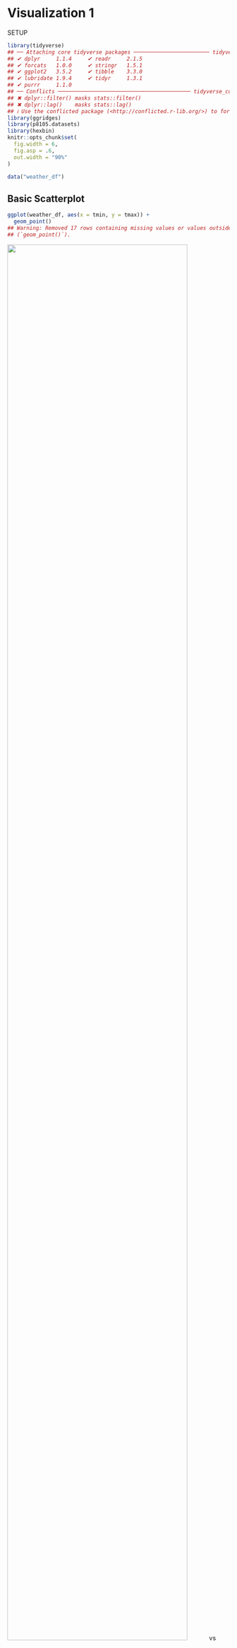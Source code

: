 Visualization 1
================

SETUP

``` r
library(tidyverse)
## ── Attaching core tidyverse packages ──────────────────────── tidyverse 2.0.0 ──
## ✔ dplyr     1.1.4     ✔ readr     2.1.5
## ✔ forcats   1.0.0     ✔ stringr   1.5.1
## ✔ ggplot2   3.5.2     ✔ tibble    3.3.0
## ✔ lubridate 1.9.4     ✔ tidyr     1.3.1
## ✔ purrr     1.1.0     
## ── Conflicts ────────────────────────────────────────── tidyverse_conflicts() ──
## ✖ dplyr::filter() masks stats::filter()
## ✖ dplyr::lag()    masks stats::lag()
## ℹ Use the conflicted package (<http://conflicted.r-lib.org/>) to force all conflicts to become errors
library(ggridges)
library(p8105.datasets)
library(hexbin)
knitr::opts_chunk$set(
  fig.width = 6,
  fig.asp = .6,
  out.width = "90%"
)
```

``` r
data("weather_df")
```

## Basic Scatterplot

``` r
ggplot(weather_df, aes(x = tmin, y = tmax)) +
  geom_point()
## Warning: Removed 17 rows containing missing values or values outside the scale range
## (`geom_point()`).
```

<img src="template_files/figure-gfm/unnamed-chunk-3-1.png" width="90%" />
vs

``` r
weather_df |>
  ggplot(aes(x = tmin, y = tmax)) + 
  geom_point()
## Warning: Removed 17 rows containing missing values or values outside the scale range
## (`geom_point()`).
```

<img src="template_files/figure-gfm/unnamed-chunk-4-1.png" width="90%" />

## Advanced Scatterplot

``` r
weather_df |> 
  ggplot(aes(x = tmin, y = tmax)) + 
  geom_point(aes(color = name))
## Warning: Removed 17 rows containing missing values or values outside the scale range
## (`geom_point()`).
```

<img src="template_files/figure-gfm/unnamed-chunk-5-1.png" width="90%" />

``` r
weather_df |> 
  ggplot(aes(x = tmin, y = tmax)) + 
  geom_point(aes(color = name), alpha = .5) +
  geom_smooth(se = FALSE)
## `geom_smooth()` using method = 'gam' and formula = 'y ~ s(x, bs = "cs")'
## Warning: Removed 17 rows containing non-finite outside the scale range
## (`stat_smooth()`).
## Warning: Removed 17 rows containing missing values or values outside the scale range
## (`geom_point()`).
```

<img src="template_files/figure-gfm/unnamed-chunk-6-1.png" width="90%" />

``` r
weather_df |> 
  ggplot(aes(x = tmin, y = tmax, color = name)) + 
  geom_point(alpha = .5) +
  geom_smooth(se = FALSE) + 
  facet_grid(. ~ name)
## `geom_smooth()` using method = 'loess' and formula = 'y ~ x'
## Warning: Removed 17 rows containing non-finite outside the scale range
## (`stat_smooth()`).
## Warning: Removed 17 rows containing missing values or values outside the scale range
## (`geom_point()`).
```

<img src="template_files/figure-gfm/unnamed-chunk-7-1.png" width="90%" />

``` r
weather_df |> 
  ggplot(aes(x = date, y = tmax, color = name)) + 
  geom_point(aes(size = prcp), alpha = .5) +
  geom_smooth(se = FALSE) + 
  facet_grid(. ~ name)
## `geom_smooth()` using method = 'loess' and formula = 'y ~ x'
## Warning: Removed 17 rows containing non-finite outside the scale range
## (`stat_smooth()`).
## Warning: Removed 19 rows containing missing values or values outside the scale range
## (`geom_point()`).
```

<img src="template_files/figure-gfm/unnamed-chunk-8-1.png" width="90%" />
Learning Assessment

``` r
weather_df |> 
  filter(name == "CentralPark_NY") |> 
  mutate(
    tmax_F = (tmax * (9/5)) + 32,
    tmin_F = (tmin * (9/5)) + 32,
    tmax_C = tmax,
    tmin_C = tmin
  ) |> 
  select(-tmax, -tmin) |> 
  ggplot(aes(x = tmin_F, y = tmax_F)) +
  geom_point(alpha = 0.5) + 
  geom_smooth(method = "lm", se = FALSE)
## `geom_smooth()` using formula = 'y ~ x'
```

<img src="template_files/figure-gfm/unnamed-chunk-9-1.png" width="90%" />

## Odds and Ends

``` r
weather_df |> 
  ggplot(aes(x = date, y = tmax, color = name)) + 
  geom_smooth(se = FALSE) 
## `geom_smooth()` using method = 'loess' and formula = 'y ~ x'
## Warning: Removed 17 rows containing non-finite outside the scale range
## (`stat_smooth()`).
```

<img src="template_files/figure-gfm/unnamed-chunk-10-1.png" width="90%" />

``` r
weather_df |> 
  ggplot(aes(x = tmax, y = tmin)) + 
  geom_hex()
## Warning: Removed 17 rows containing non-finite outside the scale range
## (`stat_binhex()`).
```

<img src="template_files/figure-gfm/unnamed-chunk-11-1.png" width="90%" />
Learning Assessment Why don’t these two produce the same result?

``` r
ggplot(weather_df) + geom_point(aes(x = tmax, y = tmin), color = "blue")
## Warning: Removed 17 rows containing missing values or values outside the scale range
## (`geom_point()`).
```

<img src="template_files/figure-gfm/unnamed-chunk-12-1.png" width="90%" />

``` r
ggplot(weather_df) + geom_point(aes(x = tmax, y = tmin, color = "blue"))
## Warning: Removed 17 rows containing missing values or values outside the scale range
## (`geom_point()`).
```

<img src="template_files/figure-gfm/unnamed-chunk-12-2.png" width="90%" />
The second line is adding a third aesthetic called color that gets
assigned to each dot, rather than coloring points blue.

## Univariate Plots

``` r
weather_df |> 
  ggplot(aes(x = tmax)) + 
  geom_histogram()
## `stat_bin()` using `bins = 30`. Pick better value with `binwidth`.
## Warning: Removed 17 rows containing non-finite outside the scale range
## (`stat_bin()`).
```

<img src="template_files/figure-gfm/unnamed-chunk-13-1.png" width="90%" />

``` r
weather_df |> 
  ggplot(aes(x = tmax, fill = name)) + 
  geom_histogram(position = "dodge", binwidth = 2)
## Warning: Removed 17 rows containing non-finite outside the scale range
## (`stat_bin()`).
```

<img src="template_files/figure-gfm/unnamed-chunk-14-1.png" width="90%" />

``` r
weather_df |> 
  ggplot(aes(x = tmax, fill = name)) + 
  geom_density(alpha = .4, adjust = .5, color = "blue")
## Warning: Removed 17 rows containing non-finite outside the scale range
## (`stat_density()`).
```

<img src="template_files/figure-gfm/unnamed-chunk-15-1.png" width="90%" />

``` r
weather_df |> 
  ggplot(aes(x = name, y = tmax)) + 
  geom_boxplot()
## Warning: Removed 17 rows containing non-finite outside the scale range
## (`stat_boxplot()`).
```

<img src="template_files/figure-gfm/unnamed-chunk-16-1.png" width="90%" />

``` r
weather_df |> 
  ggplot(aes(x = name, y = tmax)) + 
  geom_violin(aes(fill = name), alpha = .5) + 
  stat_summary(fun = "median", color = "blue")
## Warning: Removed 17 rows containing non-finite outside the scale range
## (`stat_ydensity()`).
## Warning: Removed 17 rows containing non-finite outside the scale range
## (`stat_summary()`).
## Warning: Removed 3 rows containing missing values or values outside the scale range
## (`geom_segment()`).
```

<img src="template_files/figure-gfm/unnamed-chunk-17-1.png" width="90%" />

``` r
weather_df |> 
  ggplot(aes(x = tmax, y = name)) + 
  geom_density_ridges(scale = .85)
## Picking joint bandwidth of 1.54
## Warning: Removed 17 rows containing non-finite outside the scale range
## (`stat_density_ridges()`).
```

<img src="template_files/figure-gfm/unnamed-chunk-18-1.png" width="90%" />
Learning Assessment

``` r
weather_df |> 
  filter(prcp != 0) |> 
  ggplot(aes(x = date, y = prcp, color = name)) +
  geom_point(alpha = 0.5) + 
  facet_grid(name ~ .) +
  ylim(0, 1900)
```

<img src="template_files/figure-gfm/unnamed-chunk-19-1.png" width="90%" />
\## Saving and embedding plots

``` r
ggp_weather = 
  ggplot(weather_df, aes(x = tmin, y = tmax)) + 
  geom_point(aes(color = name), alpha = .5) 

ggsave("ggp_weather.pdf", ggp_weather, width = 8, height = 5)
## Warning: Removed 17 rows containing missing values or values outside the scale range
## (`geom_point()`).
```

``` r
fig.width = 12
ggplot(weather_df, aes(x = tmin, y = tmax)) + 
  geom_point(aes(color = name))
## Warning: Removed 17 rows containing missing values or values outside the scale range
## (`geom_point()`).
```

<img src="template_files/figure-gfm/unnamed-chunk-21-1.png" width="90%" />
